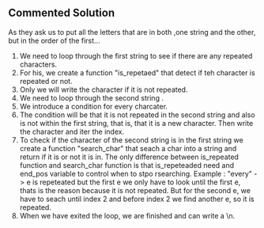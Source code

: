 ## Commented Solution

As they ask us to put all the letters that are in both ,one string and the other, but in the order of the first...
1. We need to loop through the first string to see if there are any repeated characters.
2. For his, we create a function "is_repetaed" that detect if teh character is repeated or not.
3. Only we will write the character if it is not repeated.
4. We need to loop through the second string .
5. We introduce a condition for every charcater.
6. The condition will be that it is not repeated in the second string and also is not within the first string, that is, that it is a new character.
   Then write the character and iter the index.
7. To check if the character of the second string is in the first string we create a function "search_char" that seach a char into a string and return if it is or not it is in.
The only difference between is_repeated function and search_char function is that is_repeteaded need and end_pos variable to control when to stpo rsearching.
Example : "every" -> e is repeteated but the first e we only have to look until the first e, thats is the reason because it is not repeated.
But for the second e, we have to seach until index 2 and before index 2 we find another e, so it is repeated.
8. When we have exited the loop, we are finished and can write a \n.

